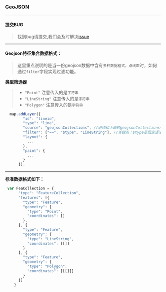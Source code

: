 ### GeoJSON

---
#### 提交BUG
> 找到bug请提交,我们会及时解决[issue](https://github.com/ParnDeedlit/WebClient-Mapbox/issues)

---
#### Geojson特征集合数据格式：
> 这里重点说明的是当一份geojson数据中含有`多种数据格式，点线面`时，如何通过`filter`字段实现过滤功能。

**类型筛选器**
> + `"Point"`  注意传入的是`字符串`
> + `"LineString"` 注意传入的是`字符串`
> + `"Polygon"` 注意传入的是`字符串`

~~~ javascript
  map.addLayer({
        "id": "lineid",
        "type": "line",
        "source": "geojsonCollections", //必须和上面的geojsonCollections一致
        "filter": ["==", "$type", "LineString"], //关键点：$type是固定语法，类型是Point、LineString、Polygon
        "layout": {
          ...
        },
        "paint": {
          ...
        }
      });
~~~

---

**标准数据格式如下：**

~~~javascript
 var FeaCollection = {
      "type": "FeatureCollection",
      "features": [{
        "type": "Feature",
        "geometry": {
          "type": "Point",
          "coordinates": []
        },
      }, {
        "type": "Feature",
        "geometry": {
          "type": "LineString",
          "coordinates": [[]]
        }
      }, {
        "type": "Feature",
        "geometry": {
          "type": "Polygon",
          "coordinates": [[[]]]
        }
      }]
    }
~~~
